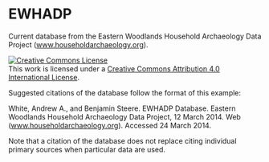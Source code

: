 EWHADP
======

Current database from the Eastern Woodlands Household Archaeology Data Project (www.householdarchaeology.org).

<a rel="license" href="http://creativecommons.org/licenses/by/4.0/"><img alt="Creative Commons License" style="border-width:0" src="https://i.creativecommons.org/l/by/4.0/88x31.png" /></a><br />This work is licensed under a <a rel="license" href="http://creativecommons.org/licenses/by/4.0/">Creative Commons Attribution 4.0 International License</a>.

Suggested citations of the database follow the format of this example:

White, Andrew A., and Benjamin Steere.  EWHADP Database.  Eastern Woodlands Household Archaeology Data Project, 12 March 2014.  Web (www.householdarchaeology.org).  Accessed 24 March 2014.

Note that a citation of the database does not replace citing individual primary sources when particular data are used. 
